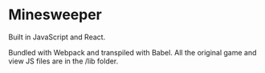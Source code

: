 # Minesweeper

Built in JavaScript and React.

Bundled with Webpack and transpiled with Babel. All the original game and view JS files are in the /lib folder. 
